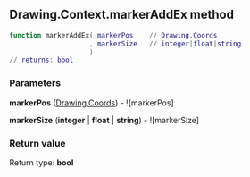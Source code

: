## Drawing.Context.markerAddEx method


```lua
function markerAddEx( markerPos    // Drawing.Coords
                    , markerSize   // integer|float|string
                    )
// returns: bool
```


### Parameters

**markerPos** ([Drawing.Coords](../../Drawing/Coords.md)) - ![markerPos]

**markerSize** (**integer** | **float** | **string**) - ![markerSize]

### Return value

Return type: **bool**

